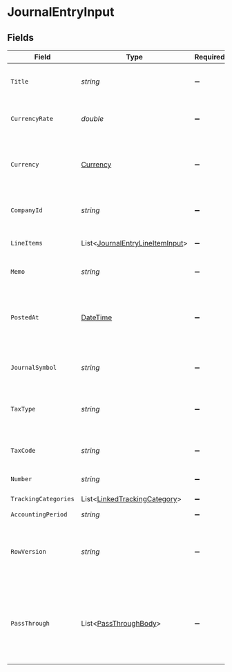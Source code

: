 # JournalEntryInput


## Fields

| Field                                                                                                                                                   | Type                                                                                                                                                    | Required                                                                                                                                                | Description                                                                                                                                             | Example                                                                                                                                                 |
| ------------------------------------------------------------------------------------------------------------------------------------------------------- | ------------------------------------------------------------------------------------------------------------------------------------------------------- | ------------------------------------------------------------------------------------------------------------------------------------------------------- | ------------------------------------------------------------------------------------------------------------------------------------------------------- | ------------------------------------------------------------------------------------------------------------------------------------------------------- |
| `Title`                                                                                                                                                 | *string*                                                                                                                                                | :heavy_minus_sign:                                                                                                                                      | Journal entry title                                                                                                                                     | Purchase Invoice-Inventory (USD): 2019/02/01 Batch Summary Entry                                                                                        |
| `CurrencyRate`                                                                                                                                          | *double*                                                                                                                                                | :heavy_minus_sign:                                                                                                                                      | Currency Exchange Rate at the time entity was recorded/generated.                                                                                       | 0.69                                                                                                                                                    |
| `Currency`                                                                                                                                              | [Currency](../../Models/Components/Currency.md)                                                                                                         | :heavy_minus_sign:                                                                                                                                      | Indicates the associated currency for an amount of money. Values correspond to [ISO 4217](https://en.wikipedia.org/wiki/ISO_4217).                      | USD                                                                                                                                                     |
| `CompanyId`                                                                                                                                             | *string*                                                                                                                                                | :heavy_minus_sign:                                                                                                                                      | The company or subsidiary id the transaction belongs to                                                                                                 | 12345                                                                                                                                                   |
| `LineItems`                                                                                                                                             | List<[JournalEntryLineItemInput](../../Models/Components/JournalEntryLineItemInput.md)>                                                                 | :heavy_minus_sign:                                                                                                                                      | Requires a minimum of 2 line items that sum to 0                                                                                                        |                                                                                                                                                         |
| `Memo`                                                                                                                                                  | *string*                                                                                                                                                | :heavy_minus_sign:                                                                                                                                      | Reference for the journal entry.                                                                                                                        | Thank you for your business and have a great day!                                                                                                       |
| `PostedAt`                                                                                                                                              | [DateTime](https://learn.microsoft.com/en-us/dotnet/api/system.datetime?view=net-5.0)                                                                   | :heavy_minus_sign:                                                                                                                                      | This is the date on which the journal entry was added. This can be different from the creation date and can also be backdated.                          | 2020-09-30T07:43:32.000Z                                                                                                                                |
| `JournalSymbol`                                                                                                                                         | *string*                                                                                                                                                | :heavy_minus_sign:                                                                                                                                      | Journal symbol of the entry. For example IND for indirect costs                                                                                         | IND                                                                                                                                                     |
| `TaxType`                                                                                                                                               | *string*                                                                                                                                                | :heavy_minus_sign:                                                                                                                                      | The specific category of tax associated with a transaction like sales or purchase                                                                       | sales                                                                                                                                                   |
| `TaxCode`                                                                                                                                               | *string*                                                                                                                                                | :heavy_minus_sign:                                                                                                                                      | Applicable tax id/code override if tax is not supplied on a line item basis.                                                                            | 1234                                                                                                                                                    |
| `Number`                                                                                                                                                | *string*                                                                                                                                                | :heavy_minus_sign:                                                                                                                                      | Journal entry number.                                                                                                                                   | OIT00546                                                                                                                                                |
| `TrackingCategories`                                                                                                                                    | List<[LinkedTrackingCategory](../../Models/Components/LinkedTrackingCategory.md)>                                                                       | :heavy_minus_sign:                                                                                                                                      | A list of linked tracking categories.                                                                                                                   |                                                                                                                                                         |
| `AccountingPeriod`                                                                                                                                      | *string*                                                                                                                                                | :heavy_minus_sign:                                                                                                                                      | Accounting period                                                                                                                                       | 01-24                                                                                                                                                   |
| `RowVersion`                                                                                                                                            | *string*                                                                                                                                                | :heavy_minus_sign:                                                                                                                                      | A binary value used to detect updates to a object and prevent data conflicts. It is incremented each time an update is made to the object.              | 1-12345                                                                                                                                                 |
| `PassThrough`                                                                                                                                           | List<[PassThroughBody](../../Models/Components/PassThroughBody.md)>                                                                                     | :heavy_minus_sign:                                                                                                                                      | The pass_through property allows passing service-specific, custom data or structured modifications in request body when creating or updating resources. |                                                                                                                                                         |